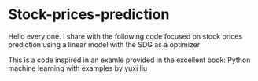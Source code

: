 # Stock-prices-prediction
Hello every one. I share with the following code focused on stock prices prediction using a linear model with the SDG as a optimizer

This is a code inspired in an examle provided in the excellent book: Python machine learning with examples by yuxi liu
